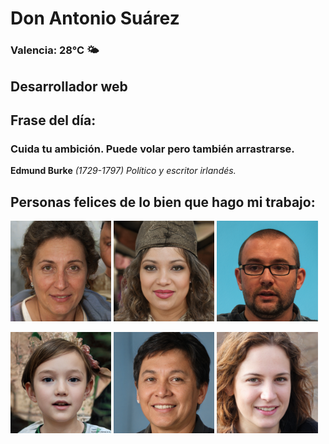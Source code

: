 # Don Antonio Suárez
### Valencia:  28°C 🌤️
## Desarrollador web
## Frase del día:
<!-- START QUOTE -->
### Cuida tu ambición. Puede volar pero también arrastrarse.
**Edmund Burke** *(1729-1797) Político y escritor irlandés.*
<!-- END QUOTE -->






## Personas felices de lo bien que hago mi trabajo:

<p float="left">
  <img src="src/image_0.png" width="32%" />
  <img src="src/image_1.png" width="32%" /> 
  <img src="src/image_2.png" width="32%" />
</p>
<p float="left">
  <img src="src/image_3.png" width="32%" />
  <img src="src/image_4.png" width="32%" /> 
  <img src="src/image_5.png" width="32%" />
</p>
